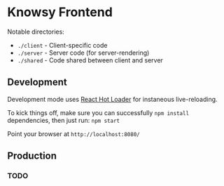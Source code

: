 # Knowsy Frontend

Notable directories:

* `./client` - Client-specific code 
* `./server` - Server code (for server-rendering) 
* `./shared` - Code shared between client and server

## Development

Development mode uses [React Hot Loader](http://gaearon.github.io/react-hot-loader/) for instaneous live-reloading.

To kick things off, make sure you can successfully `npm install` dependencies, then just run: `npm start`

Point your browser at `http://localhost:8080/`

## Production

### TODO
